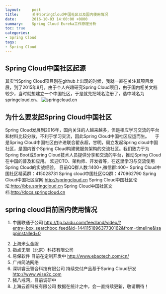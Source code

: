 ```yaml
---
layout:     post
title:      关于SpringCloud中国社区以及国内使用情况
date:       2016-10-03 14:00:00 +0800
summary:    Spring Cloud Eureka工作原理分析
toc: true
categories:
- Spring Cloud 
tags:
- Spring Cloud 
---
```

## Spring Cloud中国社区起源
  其实当Spring Cloud项目刚在github上出现的时候，我就一直在关注其项目发展，到了2015年8月，由于个人兴趣研究Spring Cloud项目，由于国内相关文档较少，当时就想建立一个中国社区，于是就先把域名注册了，选中域名为springcloud.cn。
 ![springcloud.cn](/images/domainname.png)

## 为什么要发起Spring Cloud中国社区
 Spring Cloud发展到2016年，国内关注的人越来越多，但是相应学习交流的平台和材料比较分散，不利于学习交流，因此Spring Cloud中国社区应运而生。
　于是Spring Cloud中国社区由许进联合翟永超，甘明，周立发起Spring cloud中国社区，是国内首个Spring Cloud构建微服务架构的交流社区。我们致力于为Spring Boot或Spring Cloud技术人员提供分享和交流的平台，推动Spring Cloud在中国的普及和应用。 欢迎CTO、架构师、开发者等，在这里学习与交流使用Spring Cloud的实战经验。 目前QQ群人数:1400+,微信群:400+
 Spring Cloud中国社区精英群：415028731
 Spring cloud中国社区QQ群：470962790 
 Spring Cloud中国社区官网:http://springcloud.cn
 Spring Cloud中国社区论坛:http://bbs.springcloud.cn
 Spring Cloud中国社区文档:http://docs.springcloud.cn

## spring cloud目前国内使用情况
  1. 中国联通子公司
   http://flp.baidu.com/feedland/video/?entry=box_searchbox_feed&id=144115189637730162&from=timeline&isappinstalled=0
<!--more-->
  2. 上海米么金服
  3. 指点无限（北京）科技有限公司 
  4. 易保软件 目前在定制开发中
     http://www.ebaotech.com/cn/
  5. 广州简法网络
  6. 深圳睿云智合科技有限公司
     持续交付产品基于Spring Cloud研发 http://www.wise2c.com
  7. 猪八戒网，目前调研中
  8. 上海云首科技有限公司
 数据在统计之中，会一直持续更新，敬请期待！